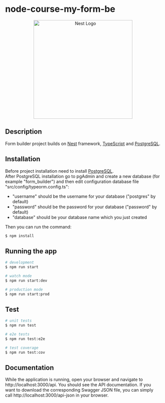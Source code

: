# node-course-my-form-be

<p align="center">
  <a href="http://nestjs.com/" target="blank"><img src="https://nestjs.com/img/logo_text.svg" width="320" alt="Nest Logo" /></a>
</p>

## Description

Form builder project builds on [Nest](https://github.com/nestjs/nest) framework, [TypeScript](https://github.com/microsoft/TypeScript) and [PostgreSQL](https://github.com/postgres/postgres).

## Installation
Before project installation need to install [PostgreSQL](https://www.postgresql.org/download/). <br>
After PostgreSQL installation go to pgAdmin and create a new database (for example "form_builder") and then edit configuration database file "src/config/typeorm.config.ts":
  - "username" should be the username for your database ("postgres" by default)
  - "password" should be the password for your database ("password" by default)
  - "database" should be your database name which you just created

Then you can run the command:
```bash
$ npm install
```

## Running the app

```bash
# development
$ npm run start

# watch mode
$ npm run start:dev

# production mode
$ npm run start:prod
```

## Test

```bash
# unit tests
$ npm run test

# e2e tests
$ npm run test:e2e

# test coverage
$ npm run test:cov
```

## Documentation
While the application is running, open your browser and navigate to http://localhost:3000/api. You should see the API documentation.
If you want to download the corresponding Swagger JSON file, you can simply call http://localhost:3000/api-json in your browser.
